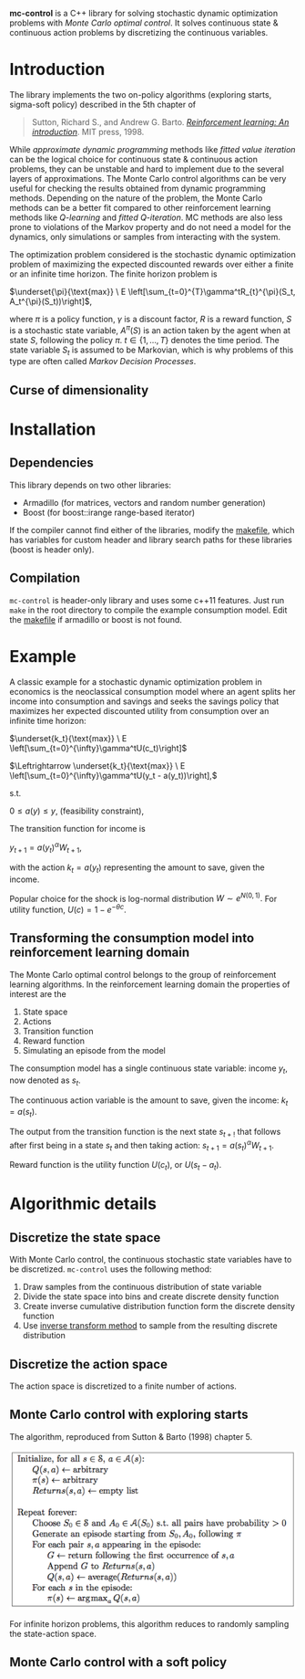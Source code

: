 **mc-control** is a C++ library for solving stochastic dynamic optimization problems with *Monte Carlo optimal control*. It solves continuous state & continuous action problems by discretizing the continuous variables.

# Introduction
The library implements the two on-policy algorithms (exploring starts, sigma-soft policy) described in the 5th chapter of 

>Sutton, Richard S., and Andrew G. Barto. [*Reinforcement learning: An introduction*](http://webdocs.cs.ualberta.ca/~sutton/book/the-book.html). MIT press, 1998.

While *approximate dynamic programming* methods like *fitted value iteration* can be the logical choice for continuous state & continuous action problems, they can be unstable and hard to implement due to the several layers of approximations. The Monte Carlo control algorithms can be very useful for checking the results obtained from dynamic programming methods. Depending on the nature of the problem, the Monte Carlo methods can be a better fit compared to other reinforcement learning methods like *Q-learning* and *fitted Q-iteration*. MC methods are also less prone to violations of the Markov property and do not need a model for the dynamics, only simulations or samples from interacting with the system.

The optimization problem considered is the stochastic dynamic optimization problem of maximizing the expected discounted rewards over either a finite or an infinite time horizon. The finite horizon problem is 

$\underset{\pi}{\text{max}} \ E \left[\sum_{t=0}^{T}\gamma^tR_{t}^{\pi}(S_t, A_t^{\pi}(S_t))\right]$, 

where $\pi$ is a policy function, $\gamma$ is a discount factor, $R$ is a reward function, $S$ is a stochastic state variable, $A^{\pi}(S)$ is an action taken by the agent when at state $S$, following the policy $\pi$. $t \in \{1,\ldots,T\}$ denotes the time period. The state variable $S_t$ is assumed to be Markovian, which is why problems of this type are often called *Markov Decision Processes*.

## Curse of dimensionality

# Installation
## Dependencies
This library depends on two other libraries:

* Armadillo (for matrices, vectors and random number generation)
* Boost     (for boost::irange range-based iterator)

If the compiler cannot find either of the libraries, modify the [makefile](Makefile), which has variables for custom header and library search paths for these libraries (boost is header only).

## Compilation
`mc-control` is header-only library and uses some c++11 features. Just run `make` in the root directory to compile the example consumption model. Edit the [makefile](Makefile) if armadillo or boost is not found.


# Example
A classic example for a stochastic dynamic optimization problem in economics is the neoclassical consumption model where an agent splits her income into consumption and savings and seeks the savings policy that maximizes her expected discounted utility from consumption over an infinite time horizon:

$\underset{k_t}{\text{max}} \ E \left[\sum_{t=0}^{\infty}\gamma^tU(c_t)\right]$

$\Leftrightarrow \underset{k_t}{\text{max}} \ E \left[\sum_{t=0}^{\infty}\gamma^tU(y_t - a(y_t))\right],$

s.t.

$0 \leq a(y) \leq y$, (feasibility constraint),

The transition function for income is

$y_{t+1} = a(y_t)^{\alpha}W_{t+1},$

with the action $k_t = a(y_t)$ representing the amount to save, given the income.

Popular choice for the shock is log-normal distribution $W \sim e^{N(0,1)}.$ For utility function, $U(c) = 1-e^{-\theta c}$.


## Transforming the consumption model into reinforcement learning domain
The Monte Carlo optimal control belongs to the group of reinforcement learning algorithms. In the reinforcement learning domain the properties of interest are the 

1. State space
2. Actions
3. Transition function
4. Reward function
5. Simulating an episode from the model

The consumption model has a single continuous state variable: income $y_t$, now denoted as $s_t.$

The continuous action variable is the amount to save, given the income: $k_t = a(s_t).$

The output from the transition function is the next state $s_{t+!}$ that follows after first being in a state $s_t$ and then taking action:  $s_{t+1} = a(s_t)^{\alpha}W_{t+1}.$

Reward function is the utility function $U(c_t)$, or $U(s_t-a_t).$

# Algorithmic details
## Discretize the state space
With Monte Carlo control, the continuous stochastic state variables have to be discretized. `mc-control` uses the following method:

1. Draw samples from the continuous distribution of state variable
2. Divide the state space into bins and create discrete density function
3. Create inverse cumulative distribution function form the discrete density function
4. Use [inverse transform method](https://en.wikipedia.org/wiki/Inverse_transform_sampling) to sample from the resulting  discrete distribution

## Discretize the action space
The action space is discretized to a finite number of actions.

## Monte Carlo control with exploring starts
The algorithm, reproduced from Sutton & Barto (1998) chapter 5. 

![](figures/MC-ES.png?raw=true)

For infinite horizon problems, this algorithm reduces to randomly sampling the state-action space.

## Monte Carlo control with a soft policy
